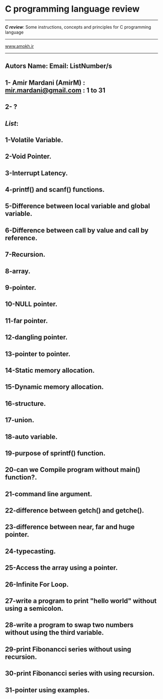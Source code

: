 # C programming language review
--------------------------------
___C review___:
Some instructions, concepts and principles for C programming language
****************************************************
www.amokh.ir
**************************************************** 
Autors Name: Email: ListNumber/s
--------------------------------
1- Amir Mardani (AmirM) : mir.mardani@gmail.com : 1 to 31
--------------------------------
2- ?
--------------------------------
___List___:
--------------------------------
1-Volatile Variable.
--------------------------------
2-Void Pointer.
--------------------------------
3-Interrupt Latency.
--------------------------------
4-printf() and scanf() functions.
--------------------------------
5-Difference between local variable and global variable.
--------------------------------
6-Difference between call by value and call by reference.
--------------------------------
7-Recursion.
--------------------------------
8-array.
--------------------------------
9-pointer.
--------------------------------
10-NULL pointer.
--------------------------------
11-far pointer.
--------------------------------
12-dangling pointer.
--------------------------------
13-pointer to pointer.
--------------------------------
14-Static memory allocation.
--------------------------------
15-Dynamic memory allocation.
--------------------------------
16-structure.
--------------------------------
17-union.
--------------------------------
18-auto variable.
--------------------------------
19-purpose of sprintf() function.
--------------------------------
20-can we Compile program without main() function?.
--------------------------------
21-command line argument.
--------------------------------
22-difference between getch() and getche().
--------------------------------
23-difference between near, far and huge pointer.
--------------------------------
24-typecasting.
--------------------------------
25-Access the array using a pointer.
--------------------------------
26-Infinite For Loop.
--------------------------------
27-write a program to print "hello world" without using a semicolon.
--------------------------------
28-write a program to swap two numbers without using the third variable.
--------------------------------
29-print Fibonancci series without using recursion.
--------------------------------
30-print Fibonancci series with using recursion.
--------------------------------
31-pointer using examples.
--------------------------------
